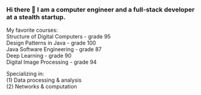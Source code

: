 ### Hi there 👋 I am a computer engineer and a full-stack developer at a stealth startup.
My favorite courses:  <br>
Structure of Digital Computers - grade 95 <br>
Design Patterns in Java - grade 100 <br> 
Java Software Engineering - grade 87 <br> 
Deep Learning - grade 90 <br> 
Digital Image Processing - grade 94 <br>

Specializing in: <br>
(1) Data processing & analysis <br>
(2) Networks & computation <br>

<!--
**ShaielVistuch/ShaielVistuch** is a ✨ _special_ ✨ repository because its `README.md` (this file) appears on your GitHub profile.

Here are some ideas to get you started:

- 🔭 I’m currently working on ...
- 🌱 I’m currently learning ...
- 👯 I’m looking to collaborate on ...
- 🤔 I’m looking for help with ...
- 💬 Ask me about ...
- 📫 How to reach me: ...
- 😄 Pronouns: ...
- ⚡ Fun fact: ...
-->
